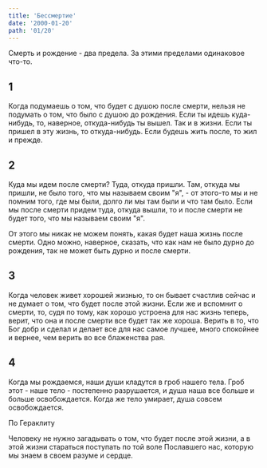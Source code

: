 ```yaml
---
title: 'Бессмертие'
date: '2000-01-20'
path: '01/20'
---
```


Смерть и рождение - два предела. За этими пределами одинаковое что-то.
<!-- {.intro} -->

## 1

Когда подумаешь о том, что будет с душою после смерти, нельзя не подумать о том, что было с душою до рождения. Если ты идешь куда-нибудь, то, наверное, откуда-нибудь ты вышел. Так и в жизни. Если ты пришел в эту жизнь, то откуда-нибудь. Если будешь жить после, то жил и прежде.

## 2

Куда мы идем после смерти? Туда, откуда пришли. Там, откуда мы пришли, не было того, что мы называем своим "я", - от этого-то мы и не помним того, где мы были, долго ли мы там были и что там было. Если мы после смерти придем туда, откуда вышли, то и после смерти не будет того, что мы называем своим "я".

От этого мы никак не можем понять, какая будет наша жизнь после смерти. Одно можно, наверное, сказать, что как нам не было дурно до рождения, так не может быть дурно и после смерти.

## 3

Когда человек живет хорошей жизнью, то он бывает счастлив сейчас и не думает о том, что будет после этой жизни. Если же и вспомнит о смерти, то, судя по тому, как хорошо устроена для нас жизнь теперь, верит, что она и после смерти все будет так же хороша. Верить в то, что Бог добр и сделал и делает все для нас самое лучшее, много спокойнее и вернее, чем верить во все блаженства рая.

## 4

Когда мы рождаемся, наши души кладутся в гроб нашего тела. Гроб этот - наше тело - постепенно разрушается, и душа наша все больше и больше освобождается. Когда же тело умирает, душа совсем освобождается.

По Гераклиту
<!-- {.source} -->

Человеку не нужно загадывать о том, что будет после этой жизни, а в этой жизни стараться поступать по той воле Пославшего нас, которую мы знаем в своем разуме и сердце.
<!-- {.conclusion} -->
